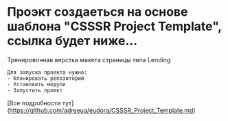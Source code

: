 # Проэкт создаеться на основе шаблона "CSSSR Project Template", ссылка будет ниже...

Тренировочная верстка макета страницы типа Lending

```
Для запуска проекта нужно:
- Клонировать репозиторий
- Установить модули
- Запустить проект
```
[Все подробности тут] (https://github.com/adreeua/eudora/CSSSR_Project_Template.md)

